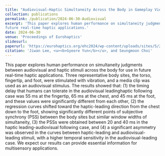 ```yaml
---
title: "Audiovisual-Haptic Simultaneity Across the Body in Gameplay Viewing Experiences"
collection: publications
permalink: /publication/2024-06-30-Audiovisual
excerpt: 'This paper explores human performance on simultaneity judgments between audiovisual and haptic stimuli across the body for use in
future real-time haptic applications.'
date: 2024-06-30
venue: 'Proceedings of Eurohaptics'
slidesurl: 
paperurl: 'https://eurohaptics.org/ehc2024/wp-content/uploads/sites/5/2024/06/1072-doc.pdf'
citation: 'Jiwan Lee, <u><b>Gyeore Yun</b></u>, and Seungmoon Choi'
---
```


This paper explores human performance on simultaneity judgments between audiovisual and haptic stimuli across the body for use in future real-time haptic applications. Three representative body sites, the torso, fingertip, and foot, were stimulated with vibration, and a media clip was used as an audiovisual stimulus. The results showed that: (1) the timing delay that humans can tolerate in the audiovisual leadinghaptic following case was 55 ms at the fingertip, 65 ms at the chest, and 45 ms at the foot, and these values were significantly different from each other, (2) the regression curves shifted toward the haptic-leading direction from the chest down to the foot, showing significantly different points of subjective synchrony (PSS) between the body sites but similar window widths of simultaneity, (3) the PSSs were obtained between 20 and 40 ms in the haptic leading-audiovisual following case, and (4) a significant asymmetry was observed in the curves between haptic-leading and audiovisual-leading stimuli, with a higher temporal sensitivity in the audiovisual-leading case. We expect our results can provide essential information for multisensory applications.
